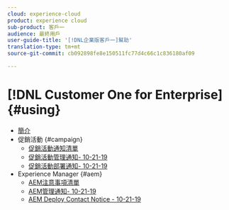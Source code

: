 ```yaml
---
cloud: experience-cloud
product: experience cloud
sub-product: 客戶一
audience: 最終用戶
user-guide-title: '[!DNL企業版客戶一]幫助'
translation-type: tm+mt
source-git-commit: cb092898fe8e150511fc77d4c66c1c836180af09

---
```



# [!DNL Customer One for Enterprise] {#using}

+ [簡介](home.md)
+ 促銷活動 {#campaign}
   + [促銷活動通知清單](campaign-list.md)
   + [促銷活動管理通知- 10-21-19](campaign-admin.md)
   + [促銷活動部署通知- 10-21-19](campaign-deploy.md)
+ Experience Manager {#aem}
   + [AEM注意事項清單](aem-list.md)
   + [AEM管理通知- 10-21-19](aem-admin.md)
   + [AEM Deploy Contact Notice - 10-21-19](aem-deploy.md)
